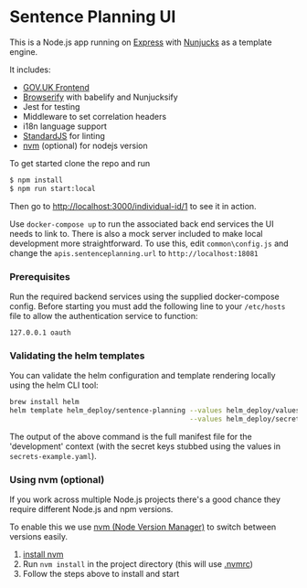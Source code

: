 # Sentence Planning UI

This is a Node.js app running on [Express] with [Nunjucks] as a template engine.

It includes:
- [GOV.UK Frontend]
- [Browserify] with babelify and Nunjucksify
- Jest for testing
- Middleware to set correlation headers
- i18n language support
- [StandardJS] for linting
- [nvm] (optional) for nodejs version

To get started clone the repo and run

``` bash
$ npm install
$ npm run start:local
```

Then go to [http://localhost:3000/individual-id/1](http://localhost:3000/individual-id/1) to see it in action.

Use `docker-compose up` to run the associated back end services the UI needs to link to. There is also a mock server included to make local development more straightforward. To use this, edit `common\config.js` and change the `apis.sentenceplanning.url` to `http://localhost:18081`

### Prerequisites

Run the required backend services using the supplied docker-compose config. Before starting you must add the following line to your `/etc/hosts` file to allow the authentication service to function:

```
127.0.0.1 oauth
```

### Validating the helm templates

You can validate the helm configuration and template rendering locally using the helm CLI tool:

```bash
brew install helm
helm template helm_deploy/sentence-planning --values helm_deploy/values-development.yaml \
                                            --values helm_deploy/secrets-example.yaml
```

The output of the above command is the full manifest file for the 'development' context (with the secret keys stubbed using the values in `secrets-example.yaml`).

### Using nvm (optional)
If you work across multiple Node.js projects there's a good chance they require different Node.js and npm versions.

To enable this we use [nvm (Node Version Manager)](https://github.com/creationix/nvm) to switch between versions easily.

1. [install nvm](https://github.com/creationix/nvm#installation)
2. Run `nvm install` in the project directory (this will use [.nvmrc](/../../.nvmrc))
3. Follow the steps above to install and start

[Express]: https://expressjs.com/
[Nunjucks]: https://mozilla.github.io/nunjucks/
[Snyk]: https://snyk.io/
[GOV.UK Frontend]: https://design-system.service.gov.uk/
[Browserify]: http://browserify.org/
[StandardJS]: https://standardjs.com/
[nvm]: https://github.com/creationix/nvm

